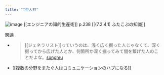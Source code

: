 ```yaml
---
title: "T型人材"
---
```


![image](https://gyazo.com/069507859b975d36c196d308208f27f5/thumb/1000)
[[エンジニアの知的生産術]] p.238 [[(7.2.4.1) ふたこぶの知識]]

関連
- > [[ジェネラリスト]]っていうのは、浅く広く掘った人じゃなくて、深く掘ってから広げた人とか、何箇所か深く掘ってみて間を繋げた人のことだよな。[songmu](https://twitter.com/songmu/status/1375054835867770881?s=21)
- [[複数の分野をまたぐ人はコミュニケーションのハブになる]]